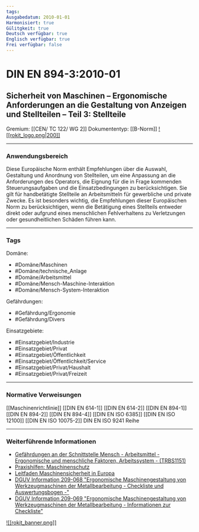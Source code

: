 ```yaml
---
tags:
Ausgabedatum: 2010-01-01
Harmonisiert: true
Gülitgkeit: true
Deutsch verfügbar: true
Englisch verfügbar: true
Frei verfügbar: false
---
```


# DIN EN 894-3:2010-01
## Sicherheit von Maschinen – Ergonomische Anforderungen an die Gestaltung von Anzeigen und Stellteilen – Teil 3: Stellteile

Gremium: [[CEN/ TC 122/ WG 2]]
Dokumententyp: [[B-Norm]]
[![[rokit_logo.png|200]]](https://public-robots.de/)

***
### Anwendungsbereich
Diese Europäische Norm enthält Empfehlungen über die Auswahl, Gestaltung und Anordnung von Stellteilen, um eine Anpassung an die Anforderungen des Operators, die Eignung für die in Frage kommenden Steuerungsaufgaben und die Einsatzbedingungen zu berücksichtigen.
Sie gilt für handbetätigte Stellteile an Arbeitsmitteln für gewerbliche und private Zwecke. Es ist besonders wichtig, die Empfehlungen dieser Europäischen Norm zu berücksichtigen, wenn die Betätigung eines Stellteils entweder direkt oder aufgrund eines menschlichen Fehlverhaltens zu Verletzungen oder gesundheitlichen Schäden führen kann.

***
### Tags

Domäne:
- #Domäne/Maschinen 
- #Domäne/technische_Anlage
- #Domäne/Arbeitsmittel
- #Domäne/Mensch-Maschine-Interaktion
- #Domäne/Mensch-System-Interaktion

Gefährdungen:
- #Gefährdung/Ergonomie 
- #Gefährdung/Divers 

Einsatzgebiete:
- #Einsatzgebiet/Industrie 
- #Einsatzgebiet/Privat 
- #Einsatzgebiet/Öffentlichkeit 
- #Einsatzgebiet/Öffentlichkeit/Service
- #Einsatzgebiet/Privat/Haushalt
- #Einsatzgebiet/Privat/Freizeit
***
### Normative Verweisungen

[[Maschinenrichtlinie]]
[[DIN EN 614-1]]
[[DIN EN 614-2]]
[[DIN EN 894-1]]
[[DIN EN 894-2]]
[[DIN EN 894-4]]
[[DIN EN ISO 6385]]
[[DIN EN ISO 12100]]
[[DIN EN ISO 10075-2]]
DIN EN ISO 9241 Reihe

***
### Weiterführende Informationen

 - [Gefährdungen an der Schnittstelle Mensch - Arbeitsmittel - Ergonomische und menschliche Faktoren, Arbeitssystem - (TRBS1151)](https://www.baua.de/DE/Angebote/Regelwerk/TRBS/TRBS-1151) 
- [Praxishilfen: Maschinenschutz](https://www.dguv.de/ifa/praxishilfen/praxishilfen-maschinenschutz/index.jsp)
- [Leitfaden Maschinensicherheit in Europa](https://www.dinmedia.de/de/publikation/leitfaden-maschinensicherheit/3715398)
- [DGUV Information 209-068 "Ergonomische Maschinengestaltung von Werkzeugmaschinen der Metallbearbeitung - Checkliste und Auswertungsbogen -" ](https://publikationen.dguv.de/regelwerk/dguv-informationen/753/ergonomische-maschinengestaltung-von-werkzeugmaschinen-der-metallbearbeitung-checkliste-und-auswer)
- [DGUV Information 209-069 "Ergonomische Maschinengestaltung von Werkzeugmaschinen der Metallbearbeitung - Informationen zur Checkliste" ](https://publikationen.dguv.de/widgets/pdf/download/article/754)

[![[rokit_banner.png]]](https://public-robots.de/)
